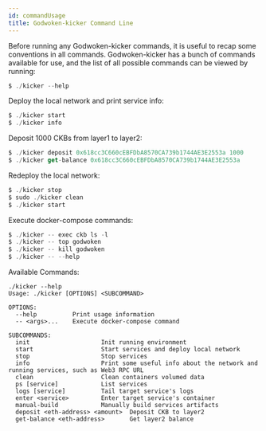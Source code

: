 ```yaml
---
id: commandUsage
title: Godwoken-kicker Command Line
---
```


Before running any Godwoken-kicker commands, it is useful to recap some conventions in all commands. Godwoken-kicker has a bunch of commands available for use, and the list of all possible commands can be viewed by running:

```jsx
$ ./kicker --help
```

Deploy the local network and print service info:

```jsx
$ ./kicker start
$ ./kicker info
```

 Deposit 1000 CKBs from layer1 to layer2:

```jsx
$ ./kicker deposit 0x618cc3C660cEBFDbA8570CA739b1744AE3E2553a 1000
$ ./kicker get-balance 0x618cc3C660cEBFDbA8570CA739b1744AE3E2553a
```

Redeploy the local network:

```jsx
$ ./kicker stop
$ sudo ./kicker clean
$ ./kicker start
```

Execute docker-compose commands:

```jsx
$ ./kicker -- exec ckb ls -l
$ ./kicker -- top godwoken
$ ./kicker -- kill godwoken
$ ./kicker -- --help
```

Available Commands: 

```
./kicker --help
Usage: ./kicker [OPTIONS] <SUBCOMMAND>

OPTIONS:
  --help          Print usage information
  -- <args>...    Execute docker-compose command

SUBCOMMANDS:
  init                    Init running environment
  start                   Start services and deploy local network
  stop                    Stop services
  info                    Print some useful info about the network and running services, such as Web3 RPC URL
  clean                   Clean containers volumed data
  ps [service]            List services
  logs [service]          Tail target service's logs
  enter <service>         Enter target service's container
  manual-build            Manually build services artifacts
  deposit <eth-address> <amount>  Deposit CKB to layer2
  get-balance <eth-address>       Get layer2 balance

```